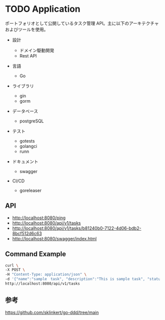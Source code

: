 # TODO Application

ポートフォリオとして公開しているタスク管理 API。主に以下のアーキテクチャおよびツールを使用。

- 設計
  - ドメイン駆動開発
  - Rest API

- 言語
  - Go

- ライブラリ
  - gin
  - gorm

- データベース
  - postgreSQL

- テスト
  - gotests
  - golangci
  - runn
  
- ドキュメント
  - swagger

- CI/CD
  - goreleaser
  
## API

- <http://localhost:8080/ping>
- <http://localhost:8080/api/v1/tasks>
- <http://localhost:8080/api/v1/tasks/b81240b0-7122-4d06-bdb2-8bcf512d6c63>
- <http://localhost:8080/swagger/index.html>

## Command Example

```bash
curl \
-X POST \
-H "Content-Type: application/json" \
-d '{"name":"sample　task", "description":"This is sample task", "status_id": 9}' \
http://localhost:8080/api/v1/tasks
```

## 参考

<https://github.com/sklinkert/go-ddd/tree/main>
